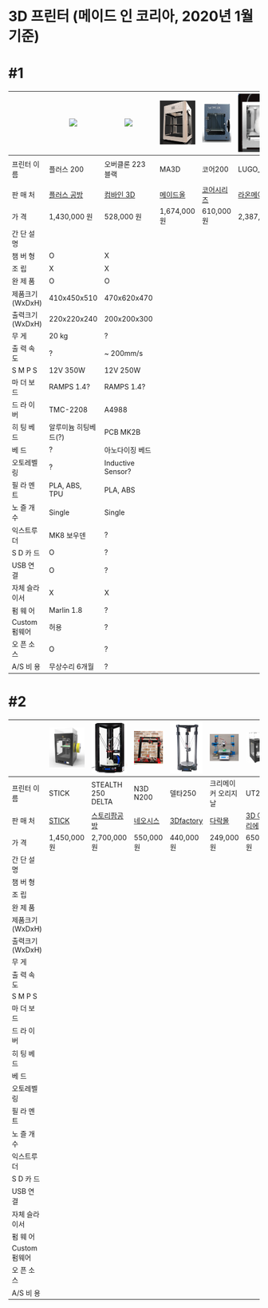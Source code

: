 # 3D 프린터 (메이드 인 코리아, 2020년 1월 기준)
# #1
|   | <img src="images/plus200.png" width="150"> | <img src="images/overclone.png" width="150"> | <img src="images/ma300.png" width="150">| <img src="images/core200.png" width="150">| <img src="images/lugo_pro_m.png" width="150"> | <img src="images/cubicon_single_p.png" width="150"> |
| ------------- | ------------- | ------------- | ------------- | ------------- | ------------- | ------------- |
| 프린터 이름  | 플러스 200  | 오버클론 223 블랙| MA3D | 코어200 | LUGO_PRO_M | CUBICON Single Plus |
| 판  매  처 | [플러스 공방](https://smartstore.naver.com/diyplus) | [컴바인 3D](https://smartstore.naver.com/combine3d) | [메이드올](https://smartstore.naver.com/madeall) | [코어시리즈](https://smartstore.naver.com/coreserise)| [라온메이커](https://smartstore.naver.com/laonmaker)| [큐비콘](http://www.3dcubicon.com/)|
| 가      격 | 1,430,000 원  | 528,000 원 | 1,674,000 원 | 610,000 원 | 2,387,000 원 | 3,520,000 원 |
| 간 단 설 명 |
| 챔  버  형 | O | X |
| 조      립 | X | X |
| 완  제  품 | O | O |
| 제품크기(WxDxH) | 410x450x510 | 470x620x470|
| 출력크기(WxDxH) | 220x220x240  | 200x200x300|
| 무    게 | 20 kg  | ? |
| 출 력 속 도 | ? | ~ 200mm/s |
| S M P S | 12V 350W | 12V 250W|
| 마 더 보 드 | RAMPS 1.4? | RAMPS 1.4? |
| 드 라 이 버 | TMC-2208 | A4988 |
| 히 팅 베 드 | 알루미늄 히팅베드(?) | PCB MK2B |
| 베      드 | ? | 아노다이징 베드 |
| 오토레벨링 | ? | Inductive Sensor? |
| 필 라 멘 트 | PLA, ABS, TPU | PLA, ABS |
| 노 즐 개 수 | Single | Single |
| 익스트루더 | MK8 보우덴 | ? |
| S D 카 드 | O | ? |
| USB 연 결 | O | ? |
| 자체 슬라이서 | X | X |
| 펌  웨  어 | Marlin 1.8 | ? |
| Custom 펌웨어 | 허용 | ?
| 오 픈 소 스 | O | ? |
| A/S 비 용 | 무상수리 6개월 | ? |

# #2

| | <img src="images/stick.png" width="150"> | <img src="images/stealth250.png" width="150"> | <img src="images/n200.png" width="150"> | <img src="images/delta250.png" width="150"> | <img src="images/cremaker.png" width="150"> | <img src="images/ut200.png" width="150"> | <img src="images/md-c2.5.png" width="150"> |
| ------------- | ------------- | ------------- | ------------- | ------------- | ------------- |------------- |------------- |
| 프린터 이름  | STICK | STEALTH 250 DELTA | N3D N200 | 델타250 | 크리메이커 오리지날| UT200 | MD-C2.5 |
| 판  매  처 | [STICK](https://smartstore.naver.com/stick3d) | [스토리팜공방](https://smartstore.naver.com/farmspace) | [네오시스](https://smartstore.naver.com/neoizm) | [3Dfactory](https://smartstore.naver.com/samdnd) | [다락몰](https://smartstore.naver.com/cremaker) | [3D 아틀리에](http://www.3datelier.co.kr/) | [내써팝](http://nasspop.com/) |
| 가      격 | 1,450,000 원 |  2,700,000 원 | 550,000 원 | 440,000 원 | 249,000 원| 650,000 원 | 000,000 ? |
| 간 단 설 명 |
| 챔  버  형 |
| 조      립 |
| 완  제  품 |
| 제품크기(WxDxH) |
| 출력크기(WxDxH) |
| 무    게 |
| 출 력 속 도 |
| S M P S |
| 마 더 보 드 |
| 드 라 이 버 |
| 히 팅 베 드 |
| 베      드 |
| 오토레벨링 |
| 필 라 멘 트 |
| 노 즐 개 수 |
| 익스트루더 |
| S D 카 드 |
| USB 연 결 |
| 자체 슬라이서
| 펌  웨  어 |
| Custom 펌웨어 |
| 오 픈 소 스 |
| A/S 비 용 |
